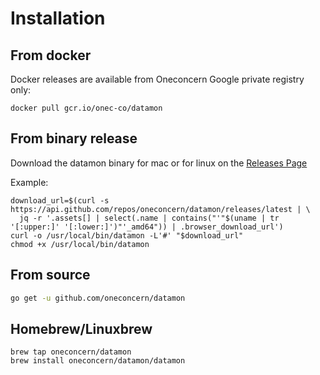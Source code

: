 # Installation

## From docker

Docker releases are available from Oneconcern Google private registry only:

```
docker pull gcr.io/onec-co/datamon
```

## From binary release

Download the datamon binary for mac or for linux on the
[Releases Page](https://github.com/oneconcern/datamon/releases/)

Example:
```$bash
download_url=$(curl -s https://api.github.com/repos/oneconcern/datamon/releases/latest | \
  jq -r '.assets[] | select(.name | contains("'"$(uname | tr '[:upper:]' '[:lower:]')"'_amd64")) | .browser_download_url')
curl -o /usr/local/bin/datamon -L'#' "$download_url"
chmod +x /usr/local/bin/datamon
```

## From source

```bash
go get -u github.com/oneconcern/datamon
```

## Homebrew/Linuxbrew

```
brew tap oneconcern/datamon
brew install oneconcern/datamon/datamon
```
